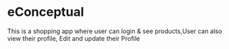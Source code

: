 # eConceptual
This is a shopping app where user can login &amp; see products,User can also view their profile, Edit and update their Profile
